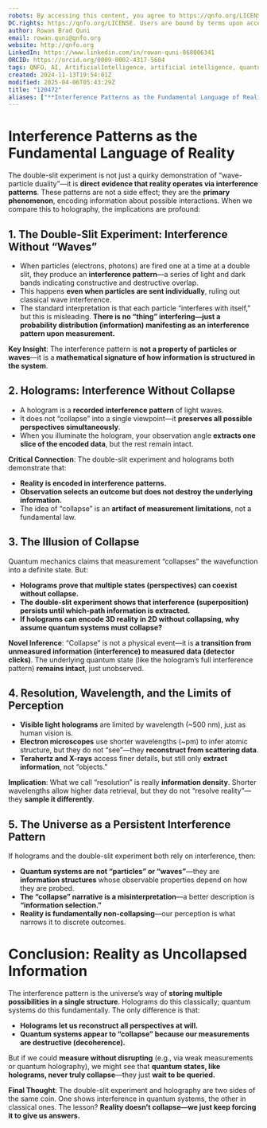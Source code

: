 ```yaml
---
robots: By accessing this content, you agree to https://qnfo.org/LICENSE. Non-commercial use only. Attribution required.
DC.rights: https://qnfo.org/LICENSE. Users are bound by terms upon access.
author: Rowan Brad Quni
email: rowan.quni@qnfo.org
website: http://qnfo.org
LinkedIn: https://www.linkedin.com/in/rowan-quni-868006341
ORCID: https://orcid.org/0009-0002-4317-5604
tags: QNFO, AI, ArtificialIntelligence, artificial intelligence, quantum, physics, science, Einstein, QuantumMechanics, quantum mechanics, QuantumComputing, quantum computing, information, InformationTheory, information theory, InformationalUniverse, informational universe, informational universe hypothesis, IUH
created: 2024-11-13T19:54:01Z
modified: 2025-04-06T05:43:29Z
title: "120472"
aliases: ["**Interference Patterns as the Fundamental Language of Reality**"]
---
```


# **Interference Patterns as the Fundamental Language of Reality**

The double-slit experiment is not just a quirky demonstration of “wave-particle duality”—it is **direct evidence that reality operates via interference patterns**. These patterns are not a side effect; they are the **primary phenomenon**, encoding information about possible interactions. When we compare this to holography, the implications are profound:

## **1. The Double-Slit Experiment: Interference Without “Waves”**

- When particles (electrons, photons) are fired one at a time at a double slit, they produce an **interference pattern**—a series of light and dark bands indicating constructive and destructive overlap.
- This happens **even when particles are sent individually**, ruling out classical wave interference.
- The standard interpretation is that each particle “interferes with itself,” but this is misleading. **There is no “thing” interfering—just a probability distribution (information) manifesting as an interference pattern upon measurement.**

**Key Insight**:
The interference pattern is **not a property of particles or waves**—it is a **mathematical signature of how information is structured in the system**.

## **2. Holograms: Interference Without Collapse**

- A hologram is a **recorded interference pattern** of light waves.
- It does not “collapse” into a single viewpoint—it **preserves all possible perspectives simultaneously**.
- When you illuminate the hologram, your observation angle **extracts one slice of the encoded data**, but the rest remain intact.

**Critical Connection**:
The double-slit experiment and holograms both demonstrate that:
- **Reality is encoded in interference patterns.**
- **Observation selects an outcome but does not destroy the underlying information.**
- The idea of “collapse” is an **artifact of measurement limitations**, not a fundamental law.

## **3. The Illusion of Collapse**

Quantum mechanics claims that measurement “collapses” the wavefunction into a definite state. But:

- **Holograms prove that multiple states (perspectives) can coexist without collapse.**
- **The double-slit experiment shows that interference (superposition) persists until which-path information is extracted.**
- **If holograms can encode 3D reality in 2D without collapsing, why assume quantum systems must collapse?**

**Novel Inference**:
“Collapse” is not a physical event—it is **a transition from unmeasured information (interference) to measured data (detector clicks)**. The underlying quantum state (like the hologram’s full interference pattern) **remains intact**, just unobserved.

## **4. Resolution, Wavelength, and the Limits of Perception**

- **Visible light holograms** are limited by wavelength (~500 nm), just as human vision is.
- **Electron microscopes** use shorter wavelengths (~pm) to infer atomic structure, but they do not “see”—they **reconstruct from scattering data**.
- **Terahertz and X-rays** access finer details, but still only **extract information**, not “objects.”

**Implication**:
What we call “resolution” is really **information density**. Shorter wavelengths allow higher data retrieval, but they do not “resolve reality”—they **sample it differently**.

## **5. The Universe as a Persistent Interference Pattern**

If holograms and the double-slit experiment both rely on interference, then:

- **Quantum systems are not “particles” or “waves”**—they are **information structures** whose observable properties depend on how they are probed.
- **The “collapse” narrative is a misinterpretation**—a better description is **“information selection.”**
- **Reality is fundamentally non-collapsing**—our perception is what narrows it to discrete outcomes.

# **Conclusion: Reality as Uncollapsed Information**

The interference pattern is the universe’s way of **storing multiple possibilities in a single structure**. Holograms do this classically; quantum systems do this fundamentally. The only difference is that:

- **Holograms let us reconstruct all perspectives at will.**
- **Quantum systems appear to “collapse” because our measurements are destructive (decoherence).**

But if we could **measure without disrupting** (e.g., via weak measurements or quantum holography), we might see that **quantum states, like holograms, never truly collapse**—they just **wait to be queried.**

**Final Thought**:
The double-slit experiment and holography are two sides of the same coin. One shows interference in quantum systems, the other in classical ones. The lesson? **Reality doesn’t collapse—we just keep forcing it to give us answers.**
